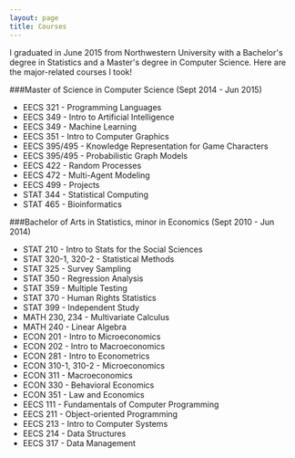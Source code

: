```yaml
---
layout: page
title: Courses
---
```


I graduated in June 2015 from Northwestern University with a Bachelor's degree in Statistics and a Master's degree in Computer Science. Here are the major-related courses I took! 

###Master of Science in Computer Science (Sept 2014 - Jun 2015)

* EECS 321 - Programming Languages
* EECS 349 - Intro to Artificial Intelligence 
* EECS 349 - Machine Learning
* EECS 351 - Intro to Computer Graphics
* EECS 395/495 - Knowledge Representation for Game Characters 
* EECS 395/495 - Probabilistic Graph Models
* EECS 422 - Random Processes 
* EECS 472 - Multi-Agent Modeling 
* EECS 499 - Projects
* STAT 344 - Statistical Computing 
* STAT 465 - Bioinformatics 

###Bachelor of Arts in Statistics, minor in Economics (Sept 2010 - Jun 2014)
* STAT 210 - Intro to Stats for the Social Sciences 
* STAT 320-1, 320-2 - Statistical Methods
* STAT 325 - Survey Sampling
* STAT 350 - Regression Analysis
* STAT 359 - Multiple Testing 
* STAT 370 - Human Rights Statistics 
* STAT 399 - Independent Study
* MATH 230, 234 - Multivariate Calculus
* MATH 240 - Linear Algebra
* ECON 201 - Intro to Microeconomics
* ECON 202 - Intro to Macroeconomics
* ECON 281 - Intro to Econometrics 
* ECON 310-1, 310-2 - Microeconomics
* ECON 311 - Macroeconomics
* ECON 330 - Behavioral Economics
* ECON 351 - Law and Economics
* EECS 111 - Fundamentals of Computer Programming
* EECS 211 - Object-oriented Programming
* EECS 213 - Intro to Computer Systems
* EECS 214 - Data Structures
* EECS 317 - Data Management
